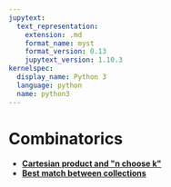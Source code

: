 ```yaml
---
jupytext:
  text_representation:
    extension: .md
    format_name: myst
    format_version: 0.13
    jupytext_version: 1.10.3
kernelspec:
  display_name: Python 3
  language: python
  name: python3
---
```


Combinatorics
=============

   * **[Cartesian product and "n choose k"](how-to-combinatorics-cartesian-combinations)**
   * **[Best match between collections](how-to-combinatorics-best-match)**
